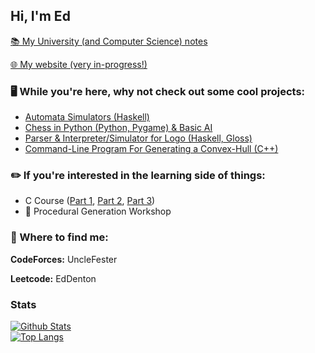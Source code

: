 
## Hi, I'm Ed

[📚 My University (and Computer Science) notes](https://rexmortem.github.io/eds-notes/)

[🌐 My website (very in-progress!)](https://rexmortem.github.io/eds-world/)

### 🖥️ While you're here, why not check out some cool projects:

- [Automata Simulators (Haskell)](https://github.com/RexMortem/CS141-Automata_Simulators)
- [Chess in Python (Python, Pygame) & Basic AI](https://github.com/RexMortem/Python-Chess-NEA)
- [Parser & Interpreter/Simulator for Logo (Haskell, Gloss)](https://github.com/RexMortem/CS141-Logo_Parser_Simulator)
- [Command-Line Program For Generating a Convex-Hull (C++)](https://github.com/RexMortem/ConvexHullConsole)

### ✏️ If you're interested in the learning side of things: 

- C Course ([Part 1](https://github.com/RexMortem/C_Course-Introduction), [Part 2](https://github.com/RexMortem/C_Course-The_Cequel), [Part 3](https://github.com/RexMortem/C_Course-The_Finale))
- 🚧 Procedural Generation Workshop

### 🔗 Where to find me:

**CodeForces:** UncleFester

**Leetcode:** EdDenton

### Stats

[![Github Stats](https://github-readme-stats.vercel.app/api?username=RexMortem&theme=tokyonight&show_icons=true)](https://github.com/RexMortem)
</br>
[![Top Langs](https://github-readme-stats.vercel.app/api/top-langs?username=RexMortem&theme=tokyonight&show_icons=true)](https://github.com/RexMortem)
